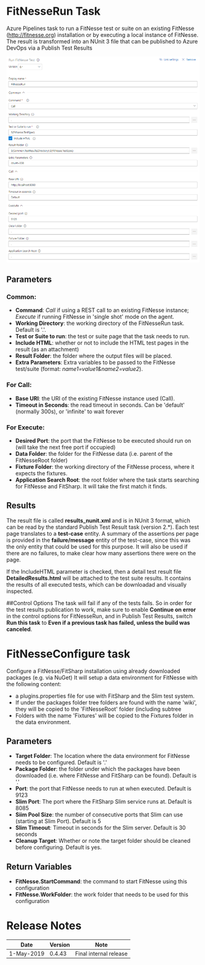 # FitNesseRun Task
Azure Pipelines task to run a FitNesse test or suite on an existing FitNesse (http://fitnesse.org) installation or by executing a local instance of FitNesse. The result is transformed into an NUnit 3 file that can be published to Azure DevOps via a Publish Test Results 

![FitNesseRun parameters](Screenshot-Parameters.png)

## Parameters
### Common:
- **Command**: *Call* if using a REST call to an existing FitNesse instance; *Execute* if running FitNesse in 'single shot' mode on the agent.
- **Working Directory**: the working directory of the FitNesseRun task. Default is '.'.
- **Test or Suite to run**: the test or suite page that the task needs to run.
- **Include HTML**: whether or not to include the HTML test pages in the result (as an attachment)
- **Result Folder**: the folder where the output files will be placed.
- **Extra Parameters**: Extra variables to be passed to the FitNesse test/suite (format: *name1=value1&name2=value2*).

### For Call:
- **Base URI**: the URI of the existing FitNesse instance used (Call).
- **Timeout in Seconds**: the read timeout in seconds. Can be 'default' (normally 300s), or 'infinite' to wait forever

### For Execute:
- **Desired Port**: the port that the FitNesse to be executed should run on (will take the next free port if occupied)
- **Data Folder**: the folder for the FitNesse data (i.e. parent of the FitNesseRoot folder)
- **Fixture Folder**: the working directory of the FitNesse process, where it expects the fixtures.
- **Application Search Root**: the root folder where the task starts searching for FitNesse and FitSharp. It will take the first match it finds. 

## Results
The result file is called **results_nunit.xml** and is in NUnit 3 format, which can be read by the standard Publish Test Result task (version 2.\*). Each test page translates to a **test-case** entity. A summary of the assertions per page is provided in the **failure/message** entity of the test-case, since this was the only entity that could be used for this purpose. It will also be used if there are no failures, to make clear how many assertions there were on the page. 

If the IncludeHTML parameter is checked, then a detail test result file **DetailedResults.html** will be attached to the test suite results. It contains the results of all executed tests, which can be downloadad and visually inspected.

##Control Options
The task will fail if any of the tests fails. So in order for the test results publication to work, make sure to enable **Continue on error** in the control options for FitNesseRun, and in Publish Test Results, switch **Run this task** to **Even if a previous task has failed, unless the build was canceled**.

# FitNesseConfigure task
Configure a FitNesse/FitSharp installation using already downloaded packages (e.g. via NuGet)
It will setup a data environment for FitNesse with the following content: 
- a plugins.properties file for use with FitSharp and the Slim test system.
- If under the packages folder tree folders are found with the name 'wiki', they will be copied to the 'FitNesseRoot' folder (including subtree
- Folders with the name 'Fixtures' will be copied to the Fixtures folder in the data environment. 

## Parameters	
- **Target Folder**: The location where the data environment for FitNesse needs to be configured. Default is '.'
- **Package Folder**: the folder under which the packages have been downloaded (i.e. where FitNesse and FitSharp can be found). Default is '.' 
- **Port**: the port that FitNesse needs to run at when executed. Default is 9123
- **Slim Port**: The port where the FitSharp Slim service runs at. Default is 8085
- **Siim Pool Size**: the number of consecutive ports that Slim can use (starting at Slim Port). Default is 5
- **Slim Timeout**: Timeout in seconds for the Slim server. Default is 30 seconds
- **Cleanup Target**: Whether or note the target folder should be cleaned before configuring. Default is yes.

## Return Variables
- **FitNesse.StartCommand**: the command to start FitNesse using this configuration
- **FitNesse.WorkFolder**: the work folder that needs to be used for this configuration

# Release Notes
|Date      |Version|Note                  |
|----------|-------|----------------------|
|1-May-2019|0.4.43 |Final internal release|